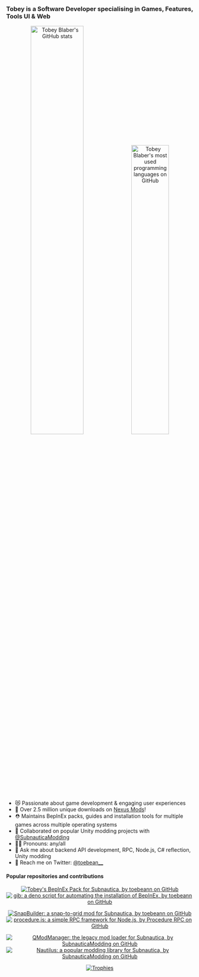 ### Tobey is a Software Developer specialising in Games, Features, Tools UI & Web

<p align="center">
  <a href="https://github.com/anuraghazra/github-readme-stats" target="_blank"><img src="https://github-readme-stats.vercel.app/api?username=toebeann&show_icons=true&count_private=true&theme=omni&hide_border=true" alt="Tobey Blaber's GitHub stats" width="53.1%" /></a>
  <a href="https://github.com/anuraghazra/github-readme-stats" target="_blank"><img width="44.7%" src="https://github-readme-stats.vercel.app/api/top-langs/?username=toebeann&theme=omni&layout=compact&hide_border=true&langs_count=6" alt="Tobey Blaber's most used programming languages on GitHub" /></a>
</p>

- 😻 Passionate about game development & engaging user experiences
- 🚀 Over 2.5 million unique downloads on [Nexus Mods](https://next.nexusmods.com/profile/toebeann/mods)!
- ⛑️ Maintains BepInEx packs, guides and installation tools for multiple games across multiple operating systems
- 🤼 Collaborated on popular Unity modding projects with <a href="https://github.com/SubnauticaModding" target="_blank">@SubnauticaModding</a>
- 🏳️‍🌈 Pronouns: any/all
- 💬 Ask me about backend API development, RPC, Node.js, C# reflection, Unity modding
- 💌 Reach me on Twitter: <a href="https://twitter.com/toebean__" target="_blank">@toebean__</a>

#### Popular repositories and contributions
<p align="center">
  <a href="https://github.com/toebeann/BepInEx.Subnautica" target="_blank"><img align="center" src="https://github-readme-stats.vercel.app/api/pin/?username=toebeann&repo=BepInEx.Subnautica&theme=omni&hide_border=true" alt="Tobey's BepInEx Pack for Subnautica, by toebeann on GitHub" /></a>
  <a href="https://github.com/toebeann/gib" target="_blank"><img align="center" src="https://github-readme-stats.vercel.app/api/pin/?username=toebeann&repo=gib&theme=omni&hide_border=true&show_owner=true" alt="gib: a deno script for automating the installation of BepInEx, by toebeann on GitHub" /></a>
</p>
<p align="center">
  <a href="https://github.com/toebeann/SnapBuilder" target="_blank"><img align="center" src="https://github-readme-stats.vercel.app/api/pin/?username=toebeann&repo=SnapBuilder&theme=omni&hide_border=true" alt="SnapBuilder: a snap-to-grid mod for Subnautica, by toebeann on GitHub" /></a>
  <a href="https://github.com/procedure-rpc/procedure.js" target="_blank"><img align="center" src="https://github-readme-stats.vercel.app/api/pin/?username=procedure-rpc&repo=procedure.js&theme=omni&hide_border=true&show_owner=true" alt="procedure.js: a simple RPC framework for Node.js, by Procedure RPC on GitHub" /></a>
</p>
<p align="center">
  <a href="https://github.com/SubnauticaModding/QModManager" target="_blank"><img src="https://github-readme-stats.vercel.app/api/pin/?username=SubnauticaModding&repo=QModManager&theme=omni&hide_border=true&show_owner=true" alt="QModManager: the legacy mod loader for Subnautica, by SubnauticaModding on GitHub" /></a>
  <a href="https://github.com/SubnauticaModding/Nautilus" target="_blank"><img src="https://github-readme-stats.vercel.app/api/pin/?username=SubnauticaModding&repo=Nautilus&theme=omni&hide_border=true&show_owner=true" alt="Nautilus: a popular modding library for Subnautica, by SubnauticaModding on GitHub" /></a>
</p>
<p align="center">
  <a href="https://github.com/ryo-ma/github-profile-trophy" target="_blank"><img src="https://github-profile-trophy.vercel.app/?username=toebeann&theme=dracula&column=-1&rank=-C&no-frame=true&margin-w=4&margin-h=4" alt="Trophies" /></a>
</p>
